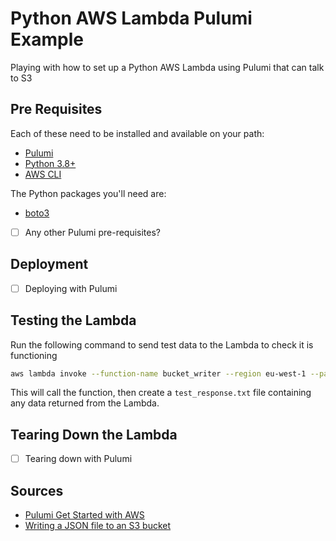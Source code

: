 # Python AWS Lambda Pulumi Example

Playing with how to set up a Python AWS Lambda using Pulumi that can talk to S3

## Pre Requisites

Each of these need to be installed and available on your path:

* [Pulumi](https://www.pulumi.com/docs/get-started/install/)
* [Python 3.8+](https://www.python.org/downloads/)
* [AWS CLI](https://aws.amazon.com/cli/)

The Python packages you'll need are:

* [boto3](https://pypi.org/project/boto3/)

- [ ] Any other Pulumi pre-requisites?

## Deployment

- [ ] Deploying with Pulumi

## Testing the Lambda

Run the following command to send test data to the Lambda to check it is functioning

```bash
aws lambda invoke --function-name bucket_writer --region eu-west-1 --payload '{\"key1\":\"value1\", \"key2\":\"value2\", \"key3\":\"value3\"}' --cli-binary-format raw-in-base64-out test_response.txt
```

This will call the function, then create a `test_response.txt` file containing any data returned from the Lambda.


## Tearing Down the Lambda

- [ ] Tearing down with Pulumi

## Sources

* [Pulumi Get Started with AWS](https://www.pulumi.com/docs/get-started/aws/)
* [Writing a JSON file to an S3 bucket](https://stackoverflow.com/questions/46844263/writing-json-to-file-in-s3-bucket)
